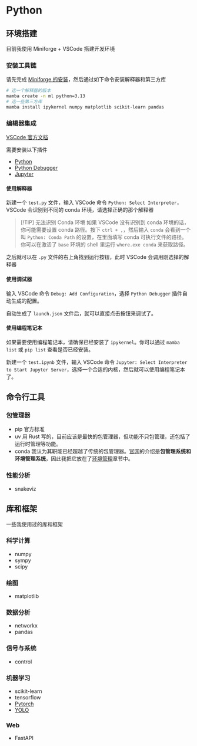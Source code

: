 # Python

## 环境搭建

目前我使用 Miniforge + VSCode 搭建开发环境

### 安装工具链

请先完成 [Miniforge 的安装](../环境管理/Conda.md)，然后通过如下命令安装解释器和第三方库

```sh
# 选一个解释器的版本
mamba create -n ml python=3.13
# 选一些第三方库
mamba install ipykernel numpy matplotlib scikit-learn pandas
```

### 编辑器集成

[VSCode 官方文档](https://code.visualstudio.com/docs/python/python-quick-start)

需要安装以下插件

- [Python](https://marketplace.visualstudio.com/items?itemName=ms-python.python)
- [Python Debugger](https://marketplace.visualstudio.com/items?itemName=ms-python.debugpy)
- [Jupyter](https://marketplace.visualstudio.com/items?itemName=ms-toolsai.jupyter)

#### 使用解释器

新建一个 `test.py` 文件，输入 VSCode 命令 `Python: Select Interpreter`，VSCode 会识别到不同的 conda 环境，请选择正确的那个解释器

> [!TIP] 无法识别 Conda 环境
> 如果 VSCode 没有识别到 conda 环境的话，你可能需要设置 conda 路径。按下 `ctrl + ,`，然后输入 `conda` 会看到一个叫 `Python: Conda Path` 的设置，在里面填写 conda 可执行文件的路径。你可以在激活了 `base` 环境的 shell 里运行 `where.exe conda` 来获取路径。

之后就可以在 `.py` 文件的右上角找到运行按钮，此时 VSCode 会调用刚选择的解释器

#### 使用调试器

输入 VSCode 命令 `Debug: Add Configuration`，选择 `Python Debugger` 插件自动生成的配置。

自动生成了 `launch.json` 文件后，就可以直接点击按钮来调试了。

#### 使用编程笔记本

如果需要使用编程笔记本，请确保已经安装了 `ipykernel`。你可以通过 `mamba list` 或 `pip list` 查看是否已经安装。

新建一个 `test.ipynb` 文件，输入 VSCode 命令  `Jupyter: Select Interpreter to Start Jupyter Server`，选择一个合适的内核，然后就可以使用编程笔记本了。

## 命令行工具

### 包管理器

- pip 官方标准
- uv 用 Rust 写的，目前应该是最快的包管理器，但功能不只包管理，还包括了运行时管理等功能。
- conda 我认为其职能已经超越了传统的包管理器。[官网](https://anaconda.org/anaconda/conda)的介绍是**包管理系统和环境管理系统**，因此我把它放在了[环境管理](../环境管理/index.md)章节中。

### 性能分析

- snakeviz

## 库和框架

一些我使用过的库和框架

### 科学计算

- numpy
- sympy
- scipy

### 绘图

- matplotlib

### 数据分析

- networkx
- pandas

### 信号与系统

- control

### 机器学习

- scikit-learn
- tensorflow
- [Pytorch](../库和框架/Pytorch.md)
- [YOLO](../库和框架/YOLO.md)

### Web

- FastAPI
